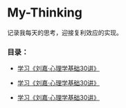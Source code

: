 # My-Thinking

记录我每天的思考，迎接复利效应的实现。

### 目录：

- [学习《刘嘉·心理学基础30讲》](chapter01.学习《刘嘉·心理学基础30讲》.md)

- [学习《刘嘉·心理学基础30讲》](chapter02.学习《刘润·商业洞察力30讲》.md)

- [学习《刘嘉·心理学基础30讲》](chapter01.学习《刘嘉·心理学基础30讲》.md)
